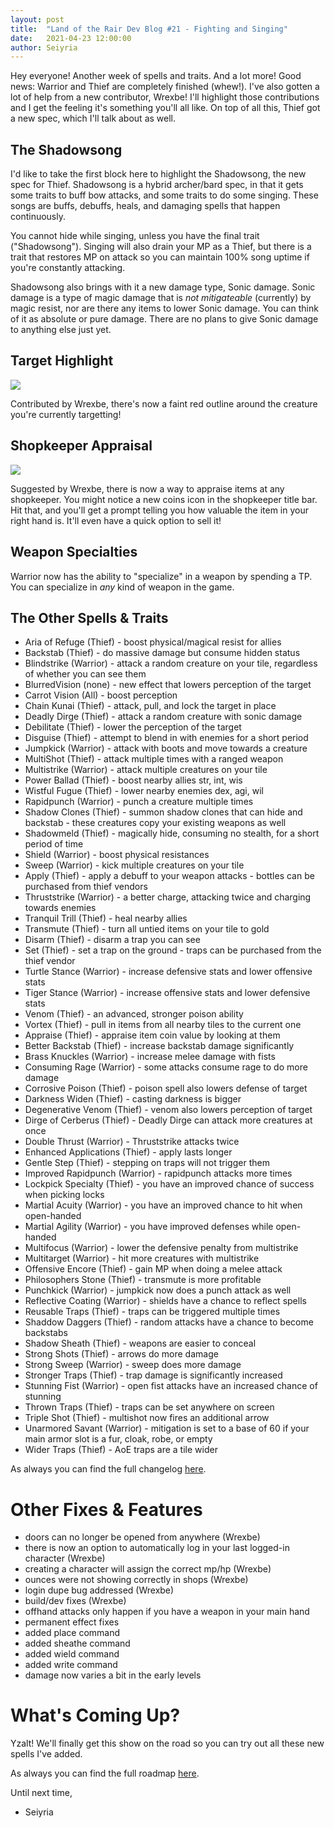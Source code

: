 ```yaml
---
layout: post
title:  "Land of the Rair Dev Blog #21 - Fighting and Singing"
date:   2021-04-23 12:00:00
author: Seiyria
---
```


Hey everyone! Another week of spells and traits. And a lot more! Good news: Warrior and Thief are completely finished (whew!). I've also gotten a lot of help from a new contributor, Wrexbe! I'll highlight those contributions and I get the feeling it's something you'll all like. On top of all this, Thief got a new spec, which I'll talk about as well.

## The Shadowsong

I'd like to take the first block here to highlight the Shadowsong, the new spec for Thief. Shadowsong is a hybrid archer/bard spec, in that it gets some traits to buff bow attacks, and some traits to do some singing. These songs are buffs, debuffs, heals, and damaging spells that happen continuously.

You cannot hide while singing, unless you have the final trait ("Shadowsong"). Singing will also drain your MP as a Thief, but there is a trait that restores MP on attack so you can maintain 100% song uptime if you're constantly attacking.

Shadowsong also brings with it a new damage type, Sonic damage. Sonic damage is a type of magic damage that is _not mitigateable_ (currently) by magic resist, nor are there any items to lower Sonic damage. You can think of it as absolute or pure damage. There are no plans to give Sonic damage to anything else just yet.

## Target Highlight

![](https://i.imgur.com/KFD9yaE.png)

Contributed by Wrexbe, there's now a faint red outline around the creature you're currently targetting!

## Shopkeeper Appraisal

![](https://i.imgur.com/T4kskwu.png)

Suggested by Wrexbe, there is now a way to appraise items at any shopkeeper. You might notice a new coins icon in the shopkeeper title bar. Hit that, and you'll get a prompt telling you how valuable the item in your right hand is. It'll even have a quick option to sell it!

## Weapon Specialties

Warrior now has the ability to "specialize" in a weapon by spending a TP. You can specialize in _any_ kind of weapon in the game.

## The Other Spells & Traits

- Aria of Refuge (Thief) - boost physical/magical resist for allies
- Backstab (Thief) - do massive damage but consume hidden status
- Blindstrike (Warrior) - attack a random creature on your tile, regardless of whether you can see them
- BlurredVision (none) - new effect that lowers perception of the target
- Carrot Vision (All) - boost perception
- Chain Kunai (Thief) - attack, pull, and lock the target in place 
- Deadly Dirge (Thief) - attack a random creature with sonic damage
- Debilitate (Thief) - lower the perception of the target
- Disguise (Thief) - attempt to blend in with enemies for a short period
- Jumpkick (Warrior) - attack with boots and move towards a creature
- MultiShot (Thief) - attack multiple times with a ranged weapon
- Multistrike (Warrior) - attack multiple creatures on your tile
- Power Ballad (Thief) - boost nearby allies str, int, wis
- Wistful Fugue (Thief) - lower nearby enemies dex, agi, wil
- Rapidpunch (Warrior) - punch a creature multiple times
- Shadow Clones (Thief) - summon shadow clones that can hide and backstab - these creatures copy your existing weapons as well
- Shadowmeld (Thief) - magically hide, consuming no stealth, for a short period of time
- Shield (Warrior) - boost physical resistances
- Sweep (Warrior) - kick multiple creatures on your tile
- Apply (Thief) - apply a debuff to your weapon attacks - bottles can be purchased from thief vendors
- Thruststrike (Warrior) - a better charge, attacking twice and charging towards enemies
- Tranquil Trill (Thief) - heal nearby allies
- Transmute (Thief) - turn all untied items on your tile to gold
- Disarm (Thief) - disarm a trap you can see
- Set (Thief) - set a trap on the ground - traps can be purchased from the thief vendor
- Turtle Stance (Warrior) - increase defensive stats and lower offensive stats
- Tiger Stance (Warrior) - increase offensive stats and lower defensive stats
- Venom (Thief) - an advanced, stronger poison ability
- Vortex (Thief) - pull in items from all nearby tiles to the current one
- Appraise (Thief) - appraise item coin value by looking at them
- Better Backstab (Thief) - increase backstab damage significantly
- Brass Knuckles (Warrior) - increase melee damage with fists
- Consuming Rage (Warrior) - some attacks consume rage to do more damage
- Corrosive Poison (Thief) - poison spell also lowers defense of target
- Darkness Widen (Thief) - casting darkness is bigger
- Degenerative Venom (Thief) - venom also lowers perception of target
- Dirge of Cerberus (Thief) - Deadly Dirge can attack more creatures at once
- Double Thrust (Warrior) - Thruststrike attacks twice
- Enhanced Applications (Thief) - apply lasts longer
- Gentle Step (Thief) - stepping on traps will not trigger them
- Improved Rapidpunch (Warrior) - rapidpunch attacks more times
- Lockpick Specialty (Thief) - you have an improved chance of success when picking locks
- Martial Acuity (Warrior) - you have an improved chance to hit when open-handed
- Martial Agility (Warrior) - you have improved defenses while open-handed
- Multifocus (Warrior) - lower the defensive penalty from multistrike
- Multitarget (Warrior) - hit more creatures with multistrike
- Offensive Encore (Thief) - gain MP when doing a melee attack
- Philosophers Stone (Thief) - transmute is more profitable
- Punchkick (Warrior) - jumpkick now does a punch attack as well
- Reflective Coating (Warrior) - shields have a chance to reflect spells
- Reusable Traps (Thief) - traps can be triggered multiple times
- Shaddow Daggers (Thief) - random attacks have a chance to become backstabs
- Shadow Sheath (Thief) - weapons are easier to conceal
- Strong Shots (Thief) - arrows do more damage
- Strong Sweep (Warrior) - sweep does more damage
- Stronger Traps (Thief) - trap damage is significantly increased
- Stunning Fist (Warrior) - open fist attacks have an increased chance of stunning
- Thrown Traps (Thief) - traps can be set anywhere on screen
- Triple Shot (Thief) - multishot now fires an additional arrow
- Unarmored Savant (Warrior) - mitigation is set to a base of 60 if your main armor slot is a fur, cloak, robe, or empty
- Wider Traps (Thief) - AoE traps are a tile wider

As always you can find the full changelog [here](https://github.com/LandOfTheRair/LandOfTheRair/blob/master/CHANGELOG.md).

# Other Fixes & Features

- doors can no longer be opened from anywhere (Wrexbe)
- there is now an option to automatically log in your last logged-in character (Wrexbe)
- creating a character will assign the correct mp/hp (Wrexbe)
- ounces were not showing correctly in shops (Wrexbe)
- login dupe bug addressed (Wrexbe)
- build/dev fixes (Wrexbe)
- offhand attacks only happen if you have a weapon in your main hand
- permanent effect fixes
- added place command
- added sheathe command
- added wield command
- added write command
- damage now varies a bit in the early levels

# What's Coming Up?

Yzalt! We'll finally get this show on the road so you can try out all these new spells I've added.

As always you can find the full roadmap [here](https://github.com/LandOfTheRair/LandOfTheRair/projects/2).

Until next time,

- Seiyria
